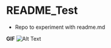 # README_Test
- Repo to experiment with readme.md

**GIF**
![Alt Text](https://media.giphy.com/media/ZETNN2iAH3ujom8zOP/giphy.gif)